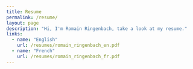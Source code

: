 ```yaml
---
title: Resume
permalink: /resume/
layout: page
description: "Hi, I'm Romain Ringenbach, take a look at my resume."
links:
  - name: "English"
    url: /resumes/romain_ringenbach_en.pdf
  - name: "French"
    url: /resumes/romain_ringenbach_fr.pdf
---
```

